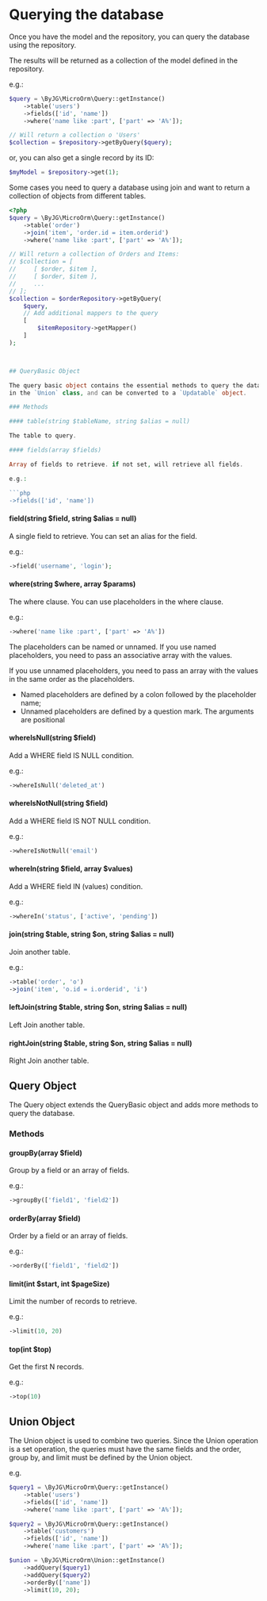 # Querying the database

Once you have the model and the repository, you can query the database using the repository.

The results will be returned as a collection of the model defined in the repository.

e.g.:

```php
$query = \ByJG\MicroOrm\Query::getInstance()
    ->table('users')
    ->fields(['id', 'name'])
    ->where('name like :part', ['part' => 'A%']);

// Will return a collection o 'Users'
$collection = $repository->getByQuery($query);
```

or, you can also get a single record by its ID:

```php
$myModel = $repository->get(1);
```

Some cases you need to query a database using join and want to return a collection of objects from different tables.

```php
<?php
$query = \ByJG\MicroOrm\Query::getInstance()
    ->table('order')
    ->join('item', 'order.id = item.orderid')
    ->where('name like :part', ['part' => 'A%']);

// Will return a collection of Orders and Items:
// $collection = [
//     [ $order, $item ],
//     [ $order, $item ],
//     ...
// ];
$collection = $orderRepository->getByQuery(
    $query,
    // Add additional mappers to the query
    [
        $itemRepository->getMapper()
    ]
);



## QueryBasic Object

The query basic object contains the essential methods to query the database. It can be used 
in the `Union` class, and can be converted to a `Updatable` object.

### Methods

#### table(string $tableName, string $alias = null)

The table to query.

#### fields(array $fields)

Array of fields to retrieve. if not set, will retrieve all fields.

e.g.:

```php
->fields(['id', 'name'])
```

#### field(string $field, string $alias = null)

A single field to retrieve. You can set an alias for the field.

e.g.:

```php
->field('username', 'login');
```

#### where(string $where, array $params)

The where clause. You can use placeholders in the where clause.

e.g.:

```php
->where('name like :part', ['part' => 'A%'])
```

The placeholders can be named or unnamed. 
If you use named placeholders, you need to pass an associative array with the values.

If you use unnamed placeholders, you need to pass an array with the values in the same order as the placeholders.

* Named placeholders are defined by a colon followed by the placeholder name;
* Unnamed placeholders are defined by a question mark. The arguments are positional

#### whereIsNull(string $field)

Add a WHERE field IS NULL condition.

e.g.:

```php
->whereIsNull('deleted_at')
```

#### whereIsNotNull(string $field)

Add a WHERE field IS NOT NULL condition.

e.g.:

```php
->whereIsNotNull('email')
```

#### whereIn(string $field, array $values)

Add a WHERE field IN (values) condition.

e.g.:

```php
->whereIn('status', ['active', 'pending'])
```

#### join(string $table, string $on, string $alias = null)

Join another table.

e.g.:

```php
->table('order', 'o')
->join('item', 'o.id = i.orderid', 'i')
```

#### leftJoin(string $table, string $on, string $alias = null)

Left Join another table.

#### rightJoin(string $table, string $on, string $alias = null)

Right Join another table.

## Query Object

The Query object extends the QueryBasic object and adds more methods to query the database.

### Methods

#### groupBy(array $field)

Group by a field or an array of fields.

e.g.:

```php
->groupBy(['field1', 'field2'])
```

#### orderBy(array $field)

Order by a field or an array of fields.

e.g.:

```php
->orderBy(['field1', 'field2'])
```

#### limit(int $start, int $pageSize)

Limit the number of records to retrieve.

e.g.:

```php
->limit(10, 20)
```

#### top(int $top)

Get the first N records.

e.g.:

```php
->top(10)
```

## Union Object

The Union object is used to combine two queries. Since the Union operation is a set operation,
the queries must have the same fields and the order, group by, and limit must be defined by the
Union object.

e.g.

```php
$query1 = \ByJG\MicroOrm\Query::getInstance()
    ->table('users')
    ->fields(['id', 'name'])
    ->where('name like :part', ['part' => 'A%']);

$query2 = \ByJG\MicroOrm\Query::getInstance()
    ->table('customers')
    ->fields(['id', 'name'])
    ->where('name like :part', ['part' => 'A%']);

$union = \ByJG\MicroOrm\Union::getInstance()
    ->addQuery($query1)
    ->addQuery($query2)
    ->orderBy(['name'])
    ->limit(10, 20);
```








